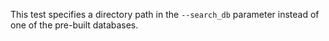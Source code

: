 This test specifies a directory path in the `--search_db` parameter instead of one of the pre-built databases.